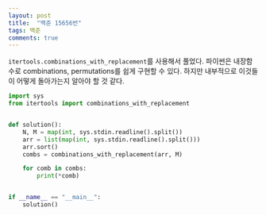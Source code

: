 ```yaml
---
layout: post
title:  "백준 15656번"
tags: 백준
comments: true
---
```


`itertools.combinations_with_replacement`를 사용해서 풀었다. 파이썬은 내장함수로 combinations, permutations를 쉽게 구현할 수 있다. 하지만 내부적으로 이것들이 어떻게 돌아가는지 알아야 할 것 같다.

```python
import sys
from itertools import combinations_with_replacement


def solution():
    N, M = map(int, sys.stdin.readline().split())
    arr = list(map(int, sys.stdin.readline().split()))
    arr.sort()
    combs = combinations_with_replacement(arr, M)

    for comb in combs:
        print(*comb)


if __name__ == "__main__":
    solution()

```